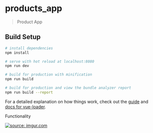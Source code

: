 # products_app

> Product App

## Build Setup

``` bash
# install dependencies
npm install

# serve with hot reload at localhost:8080
npm run dev

# build for production with minification
npm run build

# build for production and view the bundle analyzer report
npm run build --report
```

For a detailed explanation on how things work, check out the [guide](http://vuejs-templates.github.io/webpack/) and [docs for vue-loader](http://vuejs.github.io/vue-loader).


Functionality

<a href="https://imgur.com/vdMy11k"><img src="https://i.imgur.com/vdMy11k.gif" title="source: imgur.com" /></a>
